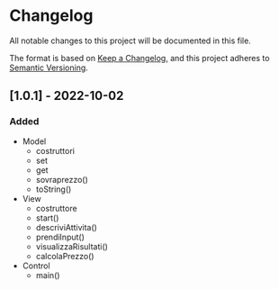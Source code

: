 # Changelog
All notable changes to this project will be documented in this file.

The format is based on [Keep a Changelog](https://keepachangelog.com/en/1.0.0/),
and this project adheres to [Semantic Versioning](https://semver.org/spec/v2.0.0.html).

## [1.0.1] - 2022-10-02
### Added
+ Model
	- costruttori
	- set
	- get
	- sovraprezzo()
	- toString()
+ View
	- costruttore
	- start()
	- descriviAttivita()
	- prendiInput()
	- visualizzaRisultati()
	- calcolaPrezzo()
+ Control
	- main()
